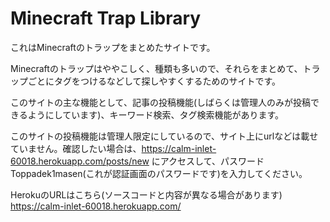 # Minecraft Trap Library

これはMinecraftのトラップをまとめたサイトです。

Minecraftのトラップはややこしく、種類も多いので、それらをまとめて、トラップごとにタグをつけるなどして探しやすくするためのサイトです。

このサイトの主な機能として、記事の投稿機能(しばらくは管理人のみが投稿できるようにしています)、キーワード検索、タグ検索機能があります。

このサイトの投稿機能は管理人限定にしているので、サイト上にurlなどは載せていません。確認したい場合は、https://calm-inlet-60018.herokuapp.com/posts/new にアクセスして、パスワードToppadek1masen(これが認証画面のパスワードです)を入力してください。

HerokuのURLはこちら(ソースコードと内容が異なる場合があります) https://calm-inlet-60018.herokuapp.com/




